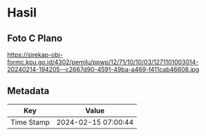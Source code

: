 # Hasil

## Foto C Plano

https://sirekap-obj-formc.kpu.go.id/4302/pemilu/ppwp/12/71/10/10/03/1271101003014-20240214-194205--c2667d90-4591-49ba-a469-f411cab46608.jpg


## Metadata

| Key        | Value               |
| ---------- | ------------------- |
| Time Stamp | 2024-02-15 07:00:44 |



